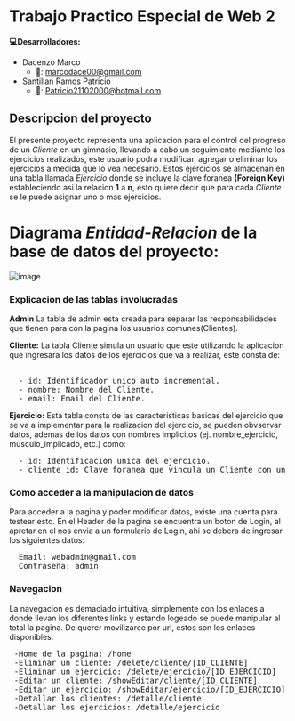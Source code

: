 # Trabajo Practico Especial de Web 2

**:computer:Desarrolladores:**
* Dacenzo Marco
  *  :email:: marcodace00@gmail.com
* Santillan Ramos Patricio
  *  :email:: Patricio21102000@hotmail.com
    
## Descripcion del proyecto
El presente proyecto representa una aplicacion para el control del progreso de un *Cliente* en un gimnasio, llevando a cabo un seguimiento mediante los ejercicios realizados, este usuario podra modificar, agregar o eliminar los ejercicios a medida que lo vea necesario.
Estos ejercicios se almacenan en una tabla llamada *Ejercicio* donde se incluye la clave foranea **(Foreign Key)** estableciendo asi la relacion **1** a **n**, esto quiere decir que para cada *Cliente* se le puede asignar uno o mas ejercicios.


# Diagrama *Entidad-Relacion* de la base de datos del proyecto:
![image](https://github.com/user-attachments/assets/a674fa89-147d-4522-abff-513f4bd4c3e7)



### Explicacion de las tablas involucradas
**Admin**
 La tabla de admin esta creada para separar las responsabilidades que tienen para con la pagina los usuarios comunes(Clientes).
 
**Cliente:**
  La tabla Cliente simula un usuario que este utilizando la aplicacion que ingresara los datos de los ejercicios que va a realizar, este consta de:
<pre>  
  - id: Identificador unico auto incremental. 
  - nombre: Nombre del Cliente.  
  - email: Email del Cliente.  
</pre>  
**Ejercicio:**
   Esta tabla consta de las caracteristicas basicas del ejercicio que se va a implementar para la realizacion del ejercicio, se pueden obvservar datos, ademas de los datos con nombres implicitos (ej. nombre_ejercicio, musculo_implicado, etc.) como:
<pre>
  - id: Identificacion unica del ejercicio.
  - cliente_id: Clave foranea que vincula un Cliente con un Ejercicio dado.
</pre>

### Como acceder a la manipulacion de datos
 Para acceder a la pagina y poder modificar datos, existe una cuenta para testear esto.
 En el Header de la pagina se encuentra un boton de Login, al apretar en el nos envia a un formulario de Login, ahi se debera de ingresar los siguientes datos:
 <pre>
  Email: webadmin@gmail.com
  Contraseña: admin
</pre>
 ### Navegacion
 La navegacion es demaciado intuitiva, simplemente con los enlaces a donde llevan los diferentes links y estando logeado se puede manipular al total la pagina.
 De querer movilizarce por url, estos son los enlaces disponibles:
<pre>
 -Home de la pagina: /home
 -Eliminar un cliente: /delete/cliente/[ID_CLIENTE]
 -Eliminar un ejercicio: /delete/ejercicio/[ID_EJERCICIO]
 -Editar un cliente: /showEditar/cliente/[ID_CLIENTE]
 -Editar un ejercicio: /showEditar/ejercicio/[ID_EJERCICIO]
 -Detallar los clientes: /detalle/cliente
 -Detallar los ejercicios: /detalle/ejercicio
</pre>

 
